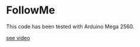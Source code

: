 FollowMe
========

This code has been tested with Arduino Mega 2560.

<a href='http://youtu.be/nI2FPjA8l8U'>see video </a>
